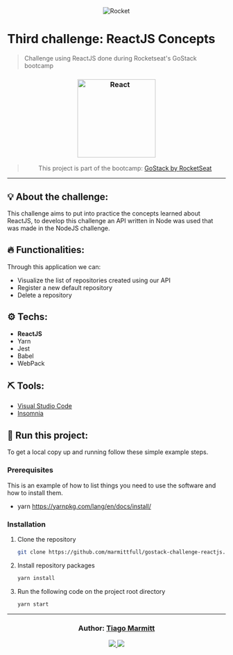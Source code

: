 <div align="center">
  <img alt="Rocket"
    src="https://hotmart.s3.amazonaws.com/product_contents/0569fee6-8c8f-4dee-a46d-80102ced177a/Header_Product_1920x450.jpg"
  />

</div>


# Third challenge: ReactJS Concepts

> Challenge using ReactJS done during Rocketseat's GoStack bootcamp

<h3 align="center">
  <img alt="React" 
    src="https://camo.githubusercontent.com/ef48e7b26cc8b5415d2c6093fa12b510069d1fa5/68747470733a2f2f7777772e636c6f7564636d732e636f6d2f696d616765732f717569636b7374617274732f72656163742f72656163742e64663730623030352e706e67" width="180px"/>
</h3>

<blockquote align="center">
  This project is part of the bootcamp:
    <a href="https://rocketseat.com.br/gostack">
      GoStack by RocketSeat
    </a> 
</blockquote>

<hr/>

## 💡 About the challenge:

This challenge aims to put into practice the concepts learned about ReactJS, to develop this challenge an API written in Node was used that was made in the NodeJS challenge.

## 🔥 Functionalities:

Through this application we can:

- Visualize the list of repositories created using our API
- Register a new default repository
- Delete a repository

## ⚙️ Techs:

- **ReactJS**
- Yarn
- Jest
- Babel
- WebPack

## ⛏ Tools:

- [Visual Studio Code](https://code.visualstudio.com/download)
- [Insomnia](https://insomnia.rest/download/)

## 🏁 Run this project:

To get a local copy up and running follow these simple example steps.

### Prerequisites

This is an example of how to list things you need to use the software and how to install them.
* yarn
  https://yarnpkg.com/lang/en/docs/install/

### Installation

1. Clone the repository
   ```sh
   git clone https://github.com/marmittfull/gostack-challenge-reactjs.git
   ```
2. Install repository packages
   ```sh
   yarn install
   ```
3. Run the following code on the project root directory
   ```sh
   yarn start
   ```

---

<h3 align="center">
Author: <a alt="Tiago Marmitt" href="https://github.com/marmittfull">Tiago Marmitt</a>
</h3>

<p align="center">

  <a alt="Tiago Marmitt Linkedin" href="https://www.linkedin.com/in/tiago-marmitt-762bb61b0">
    <img src="https://img.shields.io/badge/LinkedIn-Tiago%20Marmitt-blue?logo=linkedin"/>
    </a>
  <a alt="Tiago Marmitt GitHub" href="https://github.com/marmittfull">
  <img src="https://img.shields.io/badge/GitHub-Tiago%20Marmitt-lightgrey?logo=github"/>
  </a>


</p>
